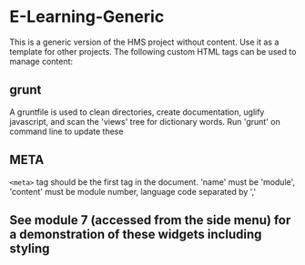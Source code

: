 E-Learning-Generic
===

This is a generic version of the HMS project without content. Use it as a template for other projects.
The following custom HTML tags can be used to manage content:


grunt
-----

A gruntfile is used to clean directories, create documentation, uglify javascript, and scan the 'views' tree for dictionary words. Run 'grunt' on command line to update these

META
----
`<meta>` tag should be the first tag in the document. 'name' must be 'module', 'content' must be module number, language code separated by ','


See module 7 (accessed from the side menu) for a demonstration of these widgets including styling
------------------------------------------------------------------------------------------------
